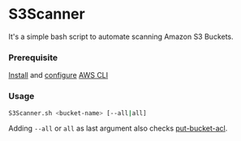 # S3Scanner
It's a simple bash script to automate scanning Amazon S3 Buckets.

### Prerequisite
[Install](https://docs.aws.amazon.com/cli/latest/userguide/install-cliv2-linux.html) and [configure](https://docs.aws.amazon.com/cli/latest/userguide/cli-chap-configure.html) [AWS CLI](https://aws.amazon.com/cli/)


### Usage
```bash
S3Scanner.sh <bucket-name> [--all|all]
```
Adding `--all` or `all` as last argument also checks [put-bucket-acl](https://docs.aws.amazon.com/cli/latest/reference/s3api/put-bucket-acl.html).
